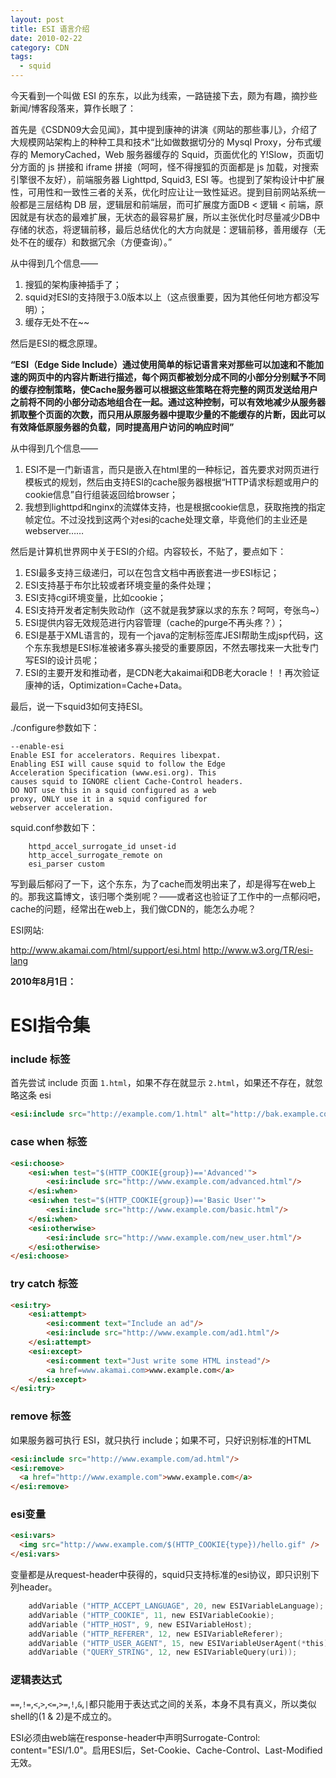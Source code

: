 ```yaml
---
layout: post
title: ESI 语言介绍
date: 2010-02-22
category: CDN
tags:
  - squid
---
```


今天看到一个叫做 ESI 的东东，以此为线索，一路链接下去，颇为有趣，摘抄些新闻/博客段落来，算作长眼了：

首先是《CSDN09大会见闻》，其中提到康神的讲演《网站的那些事儿》，介绍了大规模网站架构上的种种工具和技术“比如做数据切分的 Mysql Proxy，分布式缓存的 MemoryCached，Web 服务器缓存的 Squid，页面优化的 Y!Slow，页面切分方面的 js 拼接和 iframe 拼接（呵呵，怪不得搜狐的页面都是 js 加载，对搜索引擎很不友好），前端服务器 Lighttpd, Squid3, ESI 等。也提到了架构设计中扩展性，可用性和一致性三者的关系，优化时应让让一致性延迟。提到目前网站系统一般都是三层结构 DB 层，逻辑层和前端层，而可扩展度方面DB < 逻辑 < 前端，原因就是有状态的最难扩展，无状态的最容易扩展，所以主张优化时尽量减少DB中存储的状态，将逻辑前移，最后总结优化的大方向就是：逻辑前移，善用缓存（无处不在的缓存）和数据冗余（方便查询）。”

从中得到几个信息——

1. 搜狐的架构康神插手了；
2. squid对ESI的支持限于3.0版本以上（这点很重要，因为其他任何地方都没写明）；
3. 缓存无处不在~~

然后是ESI的概念原理。

__“ESI（Edge Side Include）通过使用简单的标记语言来对那些可以加速和不能加速的网页中的内容片断进行描述，每个网页都被划分成不同的小部分分别赋予不同的缓存控制策略，使Cache服务器可以根据这些策略在将完整的网页发送给用户之前将不同的小部分动态地组合在一起。通过这种控制，可以有效地减少从服务器抓取整个页面的次数，而只用从原服务器中提取少量的不能缓存的片断，因此可以有效降低原服务器的负载，同时提高用户访问的响应时间”__

从中得到几个信息——

1. ESI不是一门新语言，而只是嵌入在html里的一种标记，首先要求对网页进行模板式的规划，然后由支持ESI的cache服务器根据“HTTP请求标题或用户的cookie信息”自行组装返回给browser；
2. 我想到lighttpd和nginx的流媒体支持，也是根据cookie信息，获取拖拽的指定帧定位。不过没找到这两个对esi的cache处理文章，毕竟他们的主业还是webserver……

然后是计算机世界网中关于ESI的介绍。内容较长，不贴了，要点如下：

1. ESI最多支持三级递归，可以在包含文档中再嵌套进一步ESI标记；
2. ESI支持基于布尔比较或者环境变量的条件处理；
3. ESI支持cgi环境变量，比如cookie；
4. ESI支持开发者定制失败动作（这不就是我梦寐以求的东东？呵呵，夸张鸟~）
5. ESI提供内容无效规范进行内容管理（cache的purge不再头疼？）；
6. ESI是基于XML语言的，现有一个java的定制标签库JESI帮助生成jsp代码，这个东东我想是ESI标准被诸多寡头接受的重要原因，不然去哪找来一大批专门写ESI的设计员呢；
7. ESI的主要开发和推动者，是CDN老大akaimai和DB老大oracle！！再次验证康神的话，Optimization=Cache+Data。

最后，说一下squid3如何支持ESI。

./configure参数如下：

    --enable-esi           
    Enable ESI for accelerators. Requires libexpat.
    Enabling ESI will cause squid to follow the Edge
    Acceleration Specification (www.esi.org). This
    causes squid to IGNORE client Cache-Control headers.
    DO NOT use this in a squid configured as a web
    proxy, ONLY use it in a squid configured for
    webserver acceleration.

squid.conf参数如下：

```squid
    httpd_accel_surrogate_id unset-id
    http_accel_surrogate_remote on
    esi_parser custom
```

写到最后郁闷了一下，这个东东，为了cache而发明出来了，却是得写在web上的。那我这篇博文，该归哪个类别呢？——或者这也验证了工作中的一点郁闷吧，cache的问题，经常出在web上，我们做CDN的，能怎么办呢？

ESI网站:

<http://www.akamai.com/html/support/esi.html>
<http://www.w3.org/TR/esi-lang>

__2010年8月1日：__

ESI指令集
=============

### include 标签

首先尝试 include 页面 `1.html`，如果不存在就显示 `2.html`，如果还不存在，就忽略这条 esi

```html
<esi:include src="http://example.com/1.html" alt="http://bak.example.com/2.html" onerror="continue"/>
```

### case when 标签

```html
<esi:choose> 
    <esi:when test="$(HTTP_COOKIE{group})=='Advanced'"> 
        <esi:include src="http://www.example.com/advanced.html"/> 
    </esi:when> 
    <esi:when test="$(HTTP_COOKIE{group})=='Basic User'">
        <esi:include src="http://www.example.com/basic.html"/>
    </esi:when> 
    <esi:otherwise> 
        <esi:include src="http://www.example.com/new_user.html"/> 
    </esi:otherwise>
</esi:choose>
```

### try catch 标签

```html
<esi:try> 
    <esi:attempt>
        <esi:comment text="Include an ad"/> 
        <esi:include src="http://www.example.com/ad1.html"/> 
    </esi:attempt>
    <esi:except> 
        <esi:comment text="Just write some HTML instead"/> 
        <a href=www.akamai.com>www.example.com</a>
    </esi:except> 
</esi:try>
```

### remove 标签

如果服务器可执行 ESI，就只执行 include；如果不可，只好识别标准的HTML

```html
<esi:include src="http://www.example.com/ad.html"/> 
<esi:remove> 
  <a href="http://www.example.com">www.example.com</a>
</esi:remove>
```

### esi变量

```html
<esi:vars>
  <img src="http://www.example.com/$(HTTP_COOKIE{type})/hello.gif" />
</esi:vars>
```

变量都是从request-header中获得的，squid只支持标准的esi协议，即只识别下列header。

```c
    addVariable ("HTTP_ACCEPT_LANGUAGE", 20, new ESIVariableLanguage); 
    addVariable ("HTTP_COOKIE", 11, new ESIVariableCookie); 
    addVariable ("HTTP_HOST", 9, new ESIVariableHost); 
    addVariable ("HTTP_REFERER", 12, new ESIVariableReferer); 
    addVariable ("HTTP_USER_AGENT", 15, new ESIVariableUserAgent(*this)); 
    addVariable ("QUERY_STRING", 12, new ESIVariableQuery(uri)); 
```

### 逻辑表达式

`==`,`!=`,`<`,`>`,`<=`,`>=`,`!`,`&`,`|`都只能用于表达式之间的关系，本身不具有真义，所以类似shell的(1 & 2)是不成立的。

ESI必须由web端在response-header中声明Surrogate-Control: content="ESI/1.0"。启用ESI后，Set-Cookie、Cache-Control、Last-Modified无效。
